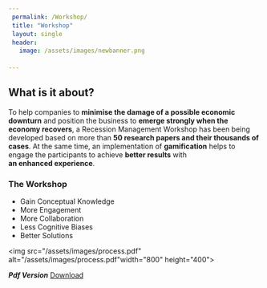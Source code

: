 ```yaml
---
 permalink: /Workshop/
 title: "Workshop"
 layout: single
 header:
   image: /assets/images/newbanner.png

---
```


## What is it about?

To help companies to **minimise the damage of a possible economic downturn** and position the business to **emerge strongly when the economy recovers**, a Recession Management Workshop has been being developed based on more than **50 research papers and their thousands of cases**. At the same time, an implementation of **gamification** helps to engage the participants to achieve **better results** with **an enhanced experience**.

### The Workshop
 
* Gain Conceptual Knowledge
* More Engagement 
* More Collaboration 
* Less Cognitive Biases
* Better Solutions
 
 <img src="/assets/images/process.pdf" alt="/assets/images/process.pdf"width="800" height="400">

***Pdf Version***
 <a href="/assets/images/Gamified_RE_2_Papers.pdf" download>Download</a>


